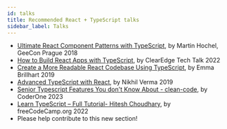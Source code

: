 ```yaml
---
id: talks
title: Recommended React + TypeScript talks
sidebar_label: Talks
---
```


- [Ultimate React Component Patterns with TypeScript](https://www.youtube.com/watch?v=_PBQ3if6Fmg), by Martin Hochel, GeeCon Prague 2018
- [How to Build React Apps with TypeScript](https://youtu.be/LJzGGmu5APA?si=YNzy7T_8yj7TuXxS), by ClearEdge Tech Talk 2022
- [Create a More Readable React Codebase Using TypeScript](https://youtu.be/nkJbGgieALI?si=IFZZIMEiXz7AsiBv), by Emma Brillhart 2019
- [Advanced TypeScript with React](https://youtu.be/zQfD4ZxxyKA?si=FmrgOq667svX6C9O), by Nikhil Verma 2019
- [Senior Typescript Features You don't Know About - clean-code](https://www.youtube.com/watch?v=Y4u97vJqmhM), by CoderOne 2023
- [Learn TypeScript – Full Tutorial- Hitesh Choudhary](https://youtu.be/30LWjhZzg50?si=9c17K-cSXtbEAuVf), by freeCodeCamp.org 2022
- Please help contribute to this new section!
